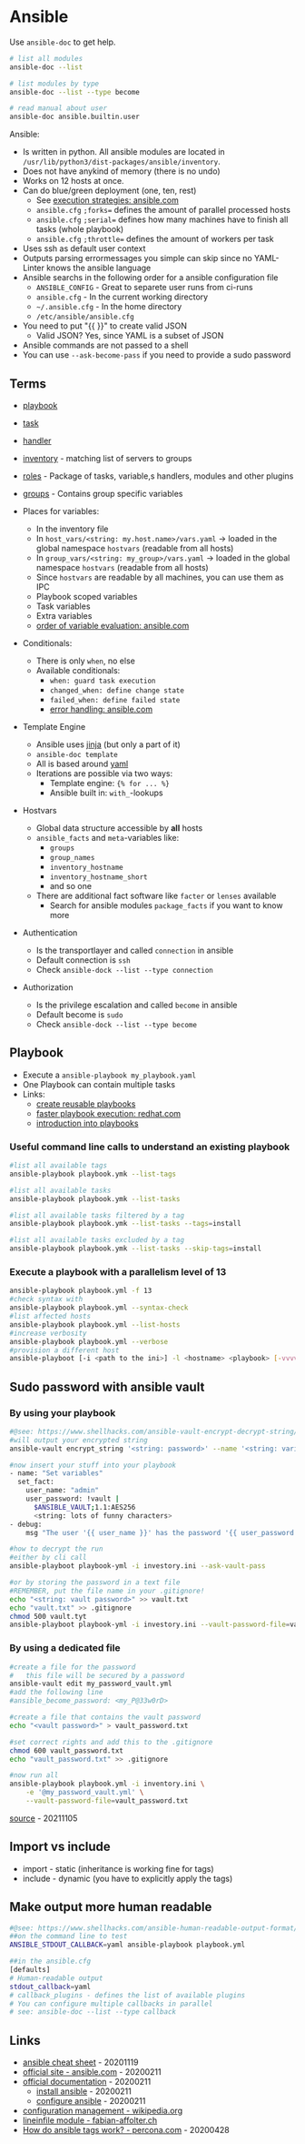 # Ansible

Use `ansible-doc` to get help.

```bash
# list all modules
ansible-doc --list

# list modules by type
ansible-doc --list --type become

# read manual about user
ansible-doc ansible.builtin.user
```

Ansible:

* Is written in python. All ansible modules are located in `/usr/lib/python3/dist-packages/ansible/inventory`.
* Does not have anykind of memory (there is no undo)
* Works on 12 hosts at once.
* Can do blue/green deployment (one, ten, rest)
  * See [execution strategies: ansible.com](https://docs.ansible.com/ansible/latest/playbook_guide/playbooks_strategies.html#selecting-a-strategy)
  * `ansible.cfg` `;forks=` defines the amount of parallel processed hosts
  * `ansible.cfg` `;serial=` defines how many machines have to finish all tasks (whole playbook)
  * `ansible.cfg` `;throttle=` defines the amount of workers per task
* Uses ssh as default user context
* Outputs parsing errormessages you simple can skip since no YAML-Linter knows the ansible language
* Ansible searchs in the following order for a ansible configuration file
  * `ANSIBLE_CONFIG` - Great to separete user runs from ci-runs
  * `ansible.cfg` - In the current working directory
  * `~/.ansible.cfg` - In the home directory
  * `/etc/ansible/ansible.cfg`
* You need to put "{{  }}" to create valid JSON
  * Valid JSON? Yes, since YAML is a subset of JSON
* Ansible commands are not passed to a shell
* You can use `--ask-become-pass` if you need to provide a sudo password

## Terms

* [playbook](#playbook)
* [task](task.md)
* [handler](handler.md)
* [inventory](inventory.md) -  matching list of servers to groups
* [roles](roles.md) - Package of tasks, variable,s handlers, modules and other plugins
* [groups](groups.md) - Contains group specific variables
* Places for variables:
  * In the inventory file
  * In `host_vars/<string: my.host.name>/vars.yaml` -> loaded in the global namespace `hostvars` (readable from all hosts)
  * In `group_vars/<string: my_group>/vars.yaml` -> loaded in the global namespace `hostvars` (readable from all hosts)
  * Since `hostvars` are readable by all machines, you can use them as IPC
  * Playbook scoped variables
  * Task variables
  * Extra variables
  * [order of variable evaluation: ansible.com](https://docs.ansible.com/ansible/latest/playbook_guide/playbooks_variables.html#understanding-variable-precedence)

* Conditionals:
  * There is only `when`, no else
  * Available conditionals:
    * `when: guard task execution`
    * `changed_when: define change state`
    * `failed_when: define failed state`
    * [error handling: ansible.com](https://docs.ansible.com/ansible/latest/playbook_guide/playbooks_error_handling.html)
* Template Engine
  * Ansible uses [jinja](http://jinja.pocoo.org/docs/templates/) (but only a part of it)
  * `ansible-doc template`
  * All is based around [yaml](https://yaml-multiline.info/)
  * Iterations are possible via two ways:
    * Template engine: `{% for ... %}`
    * Ansible built in: `with_`-lookups
* Hostvars
  * Global data structure accessible by **all** hosts
  * `ansible_facts` and `meta`-variables like:
    * `groups`
    * `group_names`
    * `inventory_hostname`
    * `inventory_hostname_short`
    * and so one
  * There are additional fact software like `facter` or `lenses` available
    * Search for ansible modules `package_facts` if you want to know more
* Authentication
  * Is the transportlayer and called `connection` in ansible
  * Default connection is `ssh`
  * Check `ansible-dock --list --type connection`
* Authorization
  * Is the privilege escalation and called `become` in ansible
  * Default become is `sudo`
  * Check `ansible-dock --list --type become`

## Playbook

* Execute a `ansible-playbook my_playbook.yaml`
* One Playbook can contain multiple tasks
* Links:
  * [create reusable playbooks](http://docs.ansible.com/ansible/latest/user_guide/playbooks_reuse.html)
  * [faster playbook execution: redhat.com](https://www.redhat.com/sysadmin/faster-ansible-playbook-execution)
  * [introduction into playbooks](http://docs.ansible.com/ansible/latest/user_guide/playbooks_intro.html)

### Useful command line calls to understand an existing playbook

```bash
#list all available tags
ansible-playbook playbook.ymk --list-tags

#list all available tasks
ansible-playbook playbook.ymk --list-tasks

#list all available tasks filtered by a tag
ansible-playbook playbook.ymk --list-tasks --tags=install

#list all available tasks excluded by a tag
ansible-playbook playbook.ymk --list-tasks --skip-tags=install
```

### Execute a playbook with a parallelism level of 13

```bash
ansible-playbook playbook.yml -f 13
#check syntax with
ansible-playbook playbook.yml --syntax-check
#list affected hosts
ansible-playbook playbook.yml --list-hosts
#increase verbosity
ansible-playbook playbook.yml --verbose
#provision a different host
ansible-playboot [-i <path to the ini>] -l <hostname> <playbook> [-vvvv]
```

## Sudo password with ansible vault

### By using your playbook

```bash
#@see: https://www.shellhacks.com/ansible-vault-encrypt-decrypt-string/
#will output your encrypted string
ansible-vault encrypt_string '<string: password>' --name '<string: variable_name>'

#now insert your stuff into your playbook
- name: "Set variables"
  set_fact:
    user_name: "admin"
    user_password: !vault |
      $ANSIBLE_VAULT;1.1:AES256
      <string: lots of funny characters>
- debug:
    msg "The user '{{ user_name }}' has the password '{{ user_password }}'"

#how to decrypt the run
#either by cli call
ansible-playboot playbook-yml -i investory.ini --ask-vault-pass

#or by storing the password in a text file
#REMEMBER, put the file name in your .gitignore!
echo "<string: vault password>" >> vault.txt
echo "vault.txt" >> .gitignore
chmod 500 vault.tyt
ansible-playboot playbook-yml -i investory.ini --vault-password-file=vault.txt
```

### By using a dedicated file

```bash
#create a file for the password
#   this file will be secured by a password
ansible-vault edit my_password_vault.yml
#add the following line
#ansible_become_password: <my_P@33w0rD>

#create a file that contains the vault password
echo "<vault password>" > vault_password.txt

#set correct rights and add this to the .gitignore
chmod 600 vault_password.txt
echo "vault_password.txt" >> .gitignore

#now run all
ansible-playbook playbook.yml -i inventory.ini \
    -e '@my_password_vault.yml' \
    --vault-password-file=vault_password.txt
```

[source](https://www.shellhacks.com/ansible-sudo-a-password-is-required/) - 20211105

## Import vs include

* import - static (inheritance is working fine for tags)
* include - dynamic (you have to explicitly apply the tags)

## Make output more human readable

```bash
#@see: https://www.shellhacks.com/ansible-human-readable-output-format/
##on the command line to test
ANSIBLE_STDOUT_CALLBACK=yaml ansible-playbook playbook.yml

##in the ansible.cfg
[defaults]
# Human-readable output
stdout_callback=yaml
# callback_plugins - defines the list of available plugins
# You can configure multiple callbacks in parallel
# see: ansible-doc --list --type callback
```

## Links

* [ansible cheat sheet](https://opensource.com/article/20/11/ansible-cheat-sheet) - 20201119
* [official site - ansible.com](https://www.ansible.com) - 20200211
* [official documentation](https://docs.ansible.com) - 20200211
    * [install ansible](https://docs.ansible.com/ansible/latest/index.html) - 20200211
    * [configure ansible](https://docs.ansible.com/ansible/latest/user_guide/index.html) - 20200211
* [configuration management - wikipedia.org](https://en.wikipedia.org/wiki/Configuration_management)
* [lineinfile module - fabian-affolter.ch](http://fabian-affolter.ch/blog/the-lineinfile-module-of-ansible/#comment-4707)
* [How do ansible tags work? - percona.com](https://www.percona.com/blog/2020/04/27/how-do-ansible-tags-work/) - 20200428

